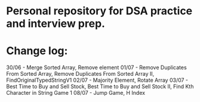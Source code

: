 # Personal repository for DSA practice and interview prep.

# Change log:
30/06 - Merge Sorted Array, Remove element
01/07 - Remove Duplicates From Sorted Array, Remove Duplicates From Sorted Array II, FindOriginalTypedStringV1
02/07 - Majority Element, Rotate Array
03/07 - Best Time to Buy and Sell Stock, Best Time to Buy and Sell Stock II, Find Kth Character in String Game 1
08/07 - Jump Game, H Index